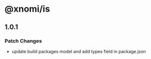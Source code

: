 # @xnomi/is

## 1.0.1

### Patch Changes

- update build packages model and add types field in package.json
